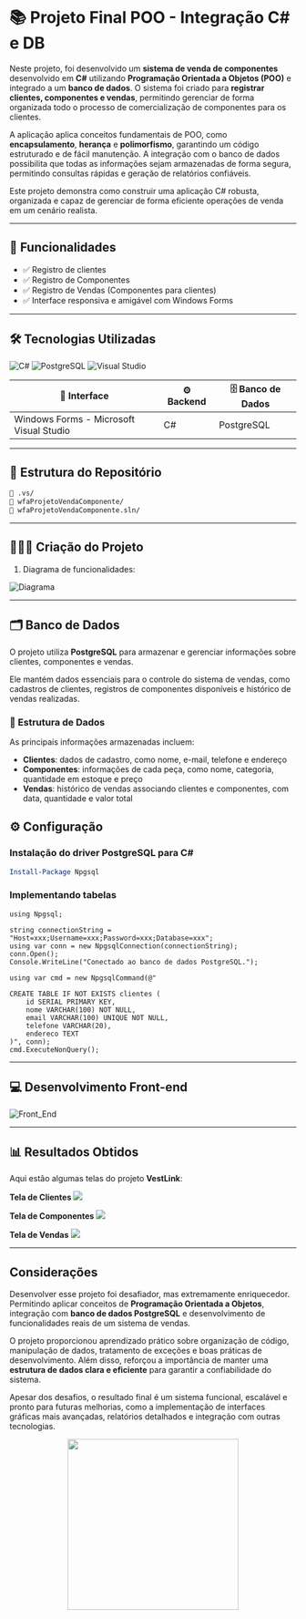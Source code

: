 # 📚 Projeto Final POO - Integração C# e DB

Neste projeto, foi desenvolvido um **sistema de venda de componentes** desenvolvido em **C#** utilizando **Programação Orientada a Objetos (POO)** e integrado a um **banco de dados**. O sistema foi criado para **registrar clientes, componentes e vendas**, permitindo gerenciar de forma organizada todo o processo de comercialização de componentes para os clientes.  

A aplicação aplica conceitos fundamentais de POO, como **encapsulamento**, **herança** e **polimorfismo**, garantindo um código estruturado e de fácil manutenção. A integração com o banco de dados possibilita que todas as informações sejam armazenadas de forma segura, permitindo consultas rápidas e geração de relatórios confiáveis.  

Este projeto demonstra como construir uma aplicação C# robusta, organizada e capaz de gerenciar de forma eficiente operações de venda em um cenário realista.

---

## 🚀 Funcionalidades

- ✅ Registro de clientes
- ✅ Registro de Componentes
- ✅ Registro de Vendas (Componentes para clientes)
- ✅ Interface responsiva e amigável com Windows Forms
  
---

## 🛠️ Tecnologias Utilizadas

![C#](https://img.shields.io/badge/C%23-239120?style=for-the-badge&logo=c-sharp&logoColor=white)
![PostgreSQL](https://img.shields.io/badge/PostgreSQL-336791?style=for-the-badge&logo=postgresql&logoColor=white)
![Visual Studio](https://img.shields.io/badge/Visual_Studio-5C2D91?style=for-the-badge&logo=visual-studio&logoColor=white)

| 📌 Interface | ⚙️ Backend | 🗄️ Banco de Dados |
|---|---|---|
| Windows Forms - Microsoft Visual Studio | C# | PostgreSQL |

---

## 📂 Estrutura do Repositório

```bash
📁 .vs/
📁 wfaProjetoVendaComponente/
📝 wfaProjetoVendaComponente.sln/
```

---

## 🧑🏽‍💻 Criação do Projeto

1. Diagrama de funcionalidades:

![Diagrama](imgs/diagrama.png)

---

## 🗂️ Banco de Dados

O projeto utiliza **PostgreSQL** para armazenar e gerenciar informações sobre clientes, componentes e vendas.

Ele mantém dados essenciais para o controle do sistema de vendas, como cadastros de clientes, registros de componentes disponíveis e histórico de vendas realizadas.

### 📌 Estrutura de Dados

As principais informações armazenadas incluem:

- **Clientes**: dados de cadastro, como nome, e-mail, telefone e endereço  
- **Componentes**: informações de cada peça, como nome, categoria, quantidade em estoque e preço  
- **Vendas**: histórico de vendas associando clientes e componentes, com data, quantidade e valor total  

## ⚙️ Configuração

### Instalação do driver PostgreSQL para C#
```powershell
Install-Package Npgsql
```

### Implementando tabelas
```
using Npgsql;

string connectionString = "Host=xxx;Username=xxx;Password=xxx;Database=xxx";
using var conn = new NpgsqlConnection(connectionString);
conn.Open();
Console.WriteLine("Conectado ao banco de dados PostgreSQL.");

using var cmd = new NpgsqlCommand(@"

CREATE TABLE IF NOT EXISTS clientes (
    id SERIAL PRIMARY KEY,
    nome VARCHAR(100) NOT NULL,
    email VARCHAR(100) UNIQUE NOT NULL,
    telefone VARCHAR(20),
    endereco TEXT
)", conn);
cmd.ExecuteNonQuery();
```

---

## 💻 Desenvolvimento Front-end

![Front_End](imgs/frontend.png)

---

## 📊 Resultados Obtidos

Aqui estão algumas telas do projeto **VestLink**:

**Tela de Clientes**
![](imgs/clientes.png)

**Tela de Componentes**
![](imgs/componentes.png)

**Tela de Vendas**
![](imgs/vendas.png)

---

## Considerações

Desenvolver esse projeto foi desafiador, mas extremamente enriquecedor. Permitindo aplicar conceitos de **Programação Orientada a Objetos**, integração com **banco de dados PostgreSQL** e desenvolvimento de funcionalidades reais de um sistema de vendas.  

O projeto proporcionou aprendizado prático sobre organização de código, manipulação de dados, tratamento de exceções e boas práticas de desenvolvimento. Além disso, reforçou a importância de manter uma **estrutura de dados clara e eficiente** para garantir a confiabilidade do sistema.  

Apesar dos desafios, o resultado final é um sistema funcional, escalável e pronto para futuras melhorias, como a implementação de interfaces gráficas mais avançadas, relatórios detalhados e integração com outras tecnologias.

<div align="center">
  <img src="imgs/postgre.png" width="300" />
</div>
